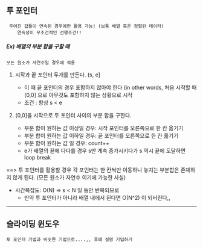 ## 투 포인터
	 주어진 값들이 연속된 경우에만 활용 가능! (보통 배열 혹은 정렬된 데이타)
        연속성이 무조건적인 선행조건!!
	
##### Ex) 배열의 부분 합을 구할 때
	모든 원소가 자연수일 경우에 적용
 
1. 시작과 끝 포인터 두개를 만든다. (s, e]
	- 이 때 끝 포인터의 경우 포함하지 않아야 한다 (in other words, 처음 시작할 때 (0,0] 으로 아무것도 포함하지 않는 상황으로 시작 
	- 조건 : 항상 s < e
	
2. (0,0]을 시작으로 두 포인터 사이의 부분 합을 구한다.
	* 부분 합이 원하는 값 이상일 경우: 시작 포인터를 오른쪽으로 한 칸 옮기기
	* 부분 합이 원하는 값 이하일 경우: 끝 포인터를 오른쪽으로 한 칸 옮기기
	* 부분 합이 원하는 값 일 경우: count++
	* e가 배열의 끝에 다다를 경우 s만 계속 증가시키다가 s 역시 끝에 도달하면 loop break

==> 투 포인터를 활용할 경우 각 포인터는 한 칸씩만 이동하니 놓치는 부분합은 존재하지 않게 된다. (모든 원소가 자연수 이기에 가능한 사실)

- 시간복잡도: O(N) => s < N 일 동안 반복되므로 
	- 만약 투 포인터가 아니라 배열 내에서 된다면 O(N^2) 이 되버린다,,

-------

## 슬라이딩 윈도우
	투 포인터 기법과 비슷한 기법으로....,, 후에 설명 기입하기
